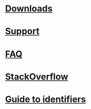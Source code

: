 # [Downloads](../resources-tools-downloads.md)
# [Support](../resources-support.md)
# [FAQ](../resources-bot-framework-faq.md)
# [StackOverflow](http://stackoverflow.com/questions/tagged/botframework)
# [Guide to identifiers](../resources-identifiers-guide.md)
<!--## [Tools](~/resources/tools.md)-->